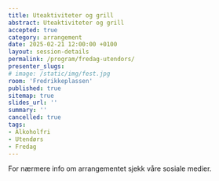 ```yaml
---
title: Uteaktiviteter og grill
abstract: Uteaktiviteter og grill
accepted: true
category: arrangement
date: 2025-02-21 12:00:00 +0100
layout: session-details
permalink: /program/fredag-utendors/
presenter_slugs:
# image: /static/img/fest.jpg
room: 'Fredrikkeplassen'
published: true
sitemap: true
slides_url: ''
summary: ''
cancelled: true
tags:
- Alkoholfri
- Utendørs
- Fredag
---
```


For nærmere info om arrangementet sjekk våre sosiale medier.

